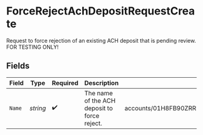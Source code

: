 # ForceRejectAchDepositRequestCreate

Request to force rejection of an existing ACH deposit that is pending review. FOR TESTING ONLY!


## Fields

| Field                                                          | Type                                                           | Required                                                       | Description                                                    | Example                                                        |
| -------------------------------------------------------------- | -------------------------------------------------------------- | -------------------------------------------------------------- | -------------------------------------------------------------- | -------------------------------------------------------------- |
| `Name`                                                         | *string*                                                       | :heavy_check_mark:                                             | The name of the ACH deposit to force reject.                   | accounts/01H8FB90ZRRFWXB4XC2JPJ1D4Y/achDeposits/20230817000319 |